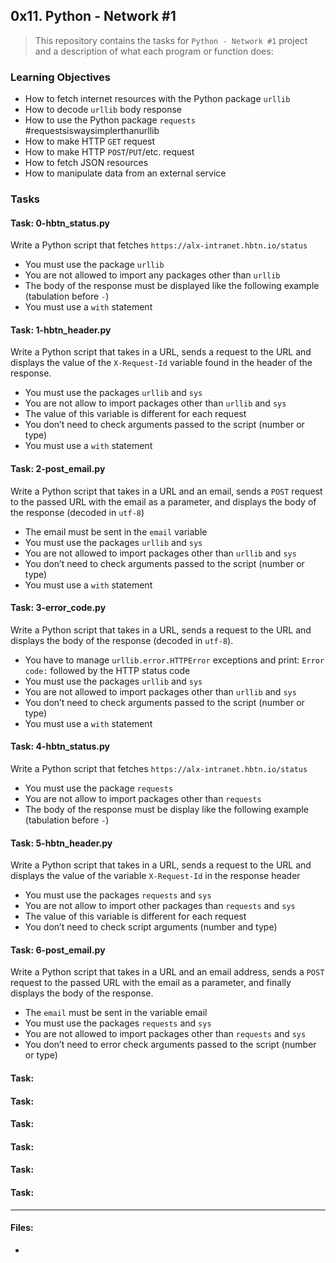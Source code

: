 ## 0x11. Python - Network #1

> This repository contains the tasks for `Python - Network #1` project and a description of what each program or function does:

### Learning Objectives

* How to fetch internet resources with the Python package `urllib`
* How to decode `urllib` body response
* How to use the Python package `requests` #requestsiswaysimplerthanurllib
* How to make HTTP `GET` request
* How to make HTTP `POST`/`PUT`/etc. request
* How to fetch JSON resources
* How to manipulate data from an external service


### Tasks

#### Task: 0-hbtn_status.py
Write a Python script that fetches `https://alx-intranet.hbtn.io/status`
* You must use the package `urllib`
* You are not allowed to import any packages other than `urllib`
* The body of the response must be displayed like the following example (tabulation before `-`)
* You must use a `with` statement

#### Task: 1-hbtn_header.py
Write a Python script that takes in a URL, sends a request to the URL and displays the value of the `X-Request-Id` variable found in the header of the response.
* You must use the packages `urllib` and `sys`
* You are not allow to import packages other than `urllib` and `sys`
* The value of this variable is different for each request
* You don’t need to check arguments passed to the script (number or type)
* You must use a `with` statement

#### Task: 2-post_email.py
Write a Python script that takes in a URL and an email, sends a `POST` request to the passed URL with the email as a parameter, and displays the body of the response (decoded in `utf-8`)
* The email must be sent in the `email` variable
* You must use the packages `urllib` and `sys`
* You are not allowed to import packages other than `urllib` and `sys`
* You don’t need to check arguments passed to the script (number or type)
* You must use a `with` statement

#### Task: 3-error_code.py
Write a Python script that takes in a URL, sends a request to the URL and displays the body of the response (decoded in `utf-8`).
* You have to manage `urllib.error.HTTPError` exceptions and print: `Error code:` followed by the HTTP status code
* You must use the packages `urllib` and `sys`
* You are not allowed to import packages other than `urllib` and `sys`
* You don’t need to check arguments passed to the script (number or type)
* You must use a `with` statement

#### Task: 4-hbtn_status.py
Write a Python script that fetches `https://alx-intranet.hbtn.io/status`
* You must use the package `requests`
* You are not allow to import packages other than `requests`
* The body of the response must be display like the following example (tabulation before `-`)

#### Task: 5-hbtn_header.py
Write a Python script that takes in a URL, sends a request to the URL and displays the value of the variable `X-Request-Id` in the response header
* You must use the packages `requests` and `sys`
* You are not allow to import other packages than `requests` and `sys`
* The value of this variable is different for each request
* You don’t need to check script arguments (number and type)

#### Task: 6-post_email.py
Write a Python script that takes in a URL and an email address, sends a `POST` request to the passed URL with the email as a parameter, and finally displays the body of the response.
* The `email` must be sent in the variable email
* You must use the packages `requests` and `sys`
* You are not allowed to import packages other than `requests` and `sys`
* You don’t need to error check arguments passed to the script (number or type)

#### Task: 


#### Task: 


#### Task: 


#### Task: 


#### Task: 


#### Task: 



___

#### Files:
* []()

